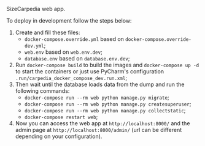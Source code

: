SizeCarpedia web app.

To deploy in development follow the steps below:
1. Create and fill these files:
    - `docker-compose.override.yml` based on `docker-compose.override-dev.yml`;
    - `web.env` based on `web.env.dev`;
    - `database.env` based on `database.env.dev`;
2. Run `docker-compose build` to build the images and `docker-compose up -d` to start the containers or just use PyCharm's configuration `.run/carpedia_docker_compose_dev.run.xml`;
3. Then wait until the database loads data from the dump and run the following commands:
    - `docker-compose run --rm web python manage.py migrate`;
    - `docker-compose run --rm web python manage.py createsuperuser`;
    - `docker-compose run --rm web python manage.py collectstatic`;
    - `docker-compose restart web`;
4. Now you can access the web app at `http://localhost:8000/` and the admin page at `http://localhost:8000/admin/` (url can be different depending on your configuration).

